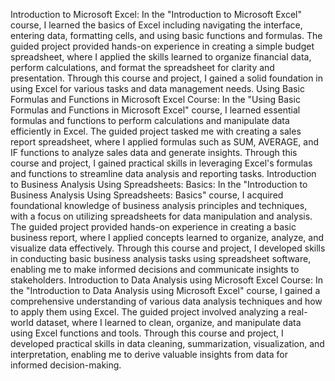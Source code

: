 Introduction to Microsoft Excel:  In the "Introduction to Microsoft Excel" course, I learned the basics of Excel including navigating the interface, entering data, formatting cells, and using basic functions and formulas. The guided project provided hands-on experience in creating a simple budget spreadsheet, where I applied the skills learned to organize financial data, perform calculations, and format the spreadsheet for clarity and presentation. Through this course and project, I gained a solid foundation in using Excel for various tasks and data management needs.
Using Basic Formulas and Functions in Microsoft Excel Course:  In the "Using Basic Formulas and Functions in Microsoft Excel" course, I learned essential formulas and functions to perform calculations and manipulate data efficiently in Excel. The guided project tasked me with creating a sales report spreadsheet, where I applied formulas such as SUM, AVERAGE, and IF functions to analyze sales data and generate insights. Through this course and project, I gained practical skills in leveraging Excel's formulas and functions to streamline data analysis and reporting tasks.
Introduction to Business Analysis Using Spreadsheets: Basics:  In the "Introduction to Business Analysis Using Spreadsheets: Basics" course, I acquired foundational knowledge of business analysis principles and techniques, with a focus on utilizing spreadsheets for data manipulation and analysis. The guided project provided hands-on experience in creating a basic business report, where I applied concepts learned to organize, analyze, and visualize data effectively. Through this course and project, I developed skills in conducting basic business analysis tasks using spreadsheet software, enabling me to make informed decisions and communicate insights to stakeholders.
Introduction to Data Analysis using Microsoft Excel Course:  In the "Introduction to Data Analysis using Microsoft Excel" course, I gained a comprehensive understanding of various data analysis techniques and how to apply them using Excel. The guided project involved analyzing a real-world dataset, where I learned to clean, organize, and manipulate data using Excel functions and tools. Through this course and project, I developed practical skills in data cleaning, summarization, visualization, and interpretation, enabling me to derive valuable insights from data for informed decision-making.
